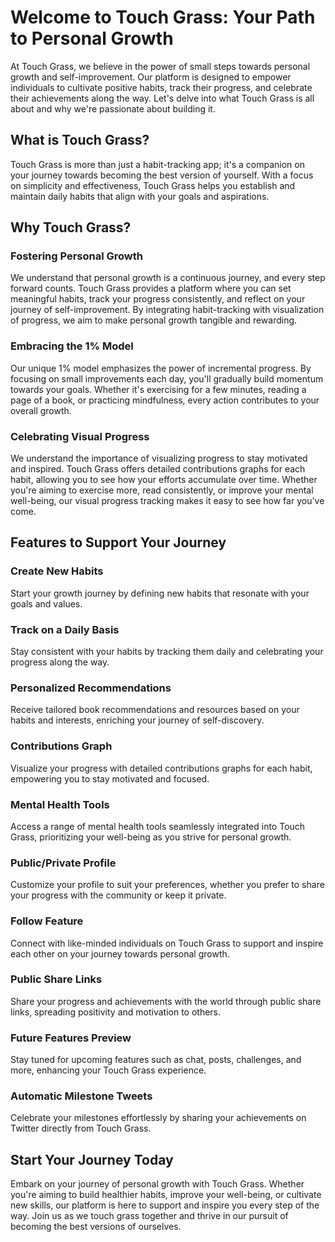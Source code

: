 # Welcome to Touch Grass: Your Path to Personal Growth

At Touch Grass, we believe in the power of small steps towards personal growth and self-improvement. Our platform is designed to empower individuals to cultivate positive habits, track their progress, and celebrate their achievements along the way. Let's delve into what Touch Grass is all about and why we're passionate about building it.

## What is Touch Grass?

Touch Grass is more than just a habit-tracking app; it's a companion on your journey towards becoming the best version of yourself. With a focus on simplicity and effectiveness, Touch Grass helps you establish and maintain daily habits that align with your goals and aspirations.

## Why Touch Grass?

### Fostering Personal Growth

We understand that personal growth is a continuous journey, and every step forward counts. Touch Grass provides a platform where you can set meaningful habits, track your progress consistently, and reflect on your journey of self-improvement. By integrating habit-tracking with visualization of progress, we aim to make personal growth tangible and rewarding.

### Embracing the 1% Model

Our unique 1% model emphasizes the power of incremental progress. By focusing on small improvements each day, you'll gradually build momentum towards your goals. Whether it's exercising for a few minutes, reading a page of a book, or practicing mindfulness, every action contributes to your overall growth.

### Celebrating Visual Progress

We understand the importance of visualizing progress to stay motivated and inspired. Touch Grass offers detailed contributions graphs for each habit, allowing you to see how your efforts accumulate over time. Whether you're aiming to exercise more, read consistently, or improve your mental well-being, our visual progress tracking makes it easy to see how far you've come.

## Features to Support Your Journey

### Create New Habits

Start your growth journey by defining new habits that resonate with your goals and values.

### Track on a Daily Basis

Stay consistent with your habits by tracking them daily and celebrating your progress along the way.

### Personalized Recommendations

Receive tailored book recommendations and resources based on your habits and interests, enriching your journey of self-discovery.

### Contributions Graph

Visualize your progress with detailed contributions graphs for each habit, empowering you to stay motivated and focused.

### Mental Health Tools

Access a range of mental health tools seamlessly integrated into Touch Grass, prioritizing your well-being as you strive for personal growth.

### Public/Private Profile

Customize your profile to suit your preferences, whether you prefer to share your progress with the community or keep it private.

### Follow Feature

Connect with like-minded individuals on Touch Grass to support and inspire each other on your journey towards personal growth.

### Public Share Links

Share your progress and achievements with the world through public share links, spreading positivity and motivation to others.

### Future Features Preview

Stay tuned for upcoming features such as chat, posts, challenges, and more, enhancing your Touch Grass experience.

### Automatic Milestone Tweets

Celebrate your milestones effortlessly by sharing your achievements on Twitter directly from Touch Grass.

## Start Your Journey Today

Embark on your journey of personal growth with Touch Grass. Whether you're aiming to build healthier habits, improve your well-being, or cultivate new skills, our platform is here to support and inspire you every step of the way. Join us as we touch grass together and thrive in our pursuit of becoming the best versions of ourselves.

